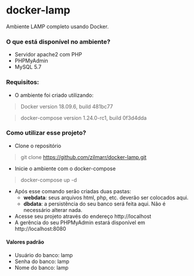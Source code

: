 # docker-lamp
Ambiente LAMP completo usando Docker.

### O que está disponível no ambiente?
* Servidor apache2 com PHP
* PHPMyAdmin
* MySQL 5.7

### Requisitos:
* O ambiente foi criado utilizando:

> Docker version 18.09.6, build 481bc77

> docker-compose version 1.24.0-rc1, build 0f3d4dda

### Como utilizar esse projeto?
* Clone o repositório
> git clone https://github.com/zilmarr/docker-lamp.git
* Inicie o ambiente com o docker-compose
> docker-compose up -d
* Após esse comando serão criadas duas pastas:
  * **webdata**: seus arquivos html, php, etc. deverão ser colocados aqui.
  * **dbdata**: a persistência do seu banco será feita aqui. Não é necessário alterar nada.
* Acesse seu projeto através do endereço http://localhost
* A gerência do seu PHPMyAdmin estará disponível em http://localhost:8080

#### Valores padrão
* Usuário do banco: lamp
* Senha do banco: lamp
* Nome do banco: lamp
